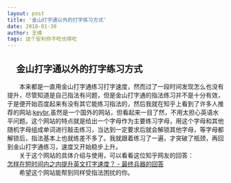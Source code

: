 ```yaml
---
layout: post
title: '金山打字通以外的打字练习方式'
date: 2018-01-30
author: 王维
tags: 这个安利你不吃也得吃
---
```

## 　金山打字通以外的打字练习方式
　　本来都是一直用金山打字通练习打字速度，然而过了一段时间发现怎么也没有提升，尽管知道是自己指法有问题，但是金山打字通的指法练习并不是十分有效，于是便开始百度起来有没有其它能练习指法的，然后我就在知乎上看到了许多人推荐的网站:[keybr](https://www.keybr.com/),虽然是一个国外的网站，但看起来一目了然，不用太担心英语水平问题。这个网站的特点就是给出一个字母作为主要练习字母，用这个字母和其他随机字母组成单词进行敲击练习，当达到一定要求后就会解锁其他字母，等字母都解锁后，指法基本上也就练差不多了。我就跟着练习了一遍，才突破了瓶颈，再回到金山打字通练习，速度又开始稳步上升。<br>
　　关于这个网站的具体介绍与使用，可以看看这位知乎网友的回答：<br>
[怎样在短时间内之内提升英文打字速度？ - 最终兵器的回答](https://www.zhihu.com/question/25009442/answer/141478229)<br>
　　希望这个网站能帮到同样受指法困扰的你。